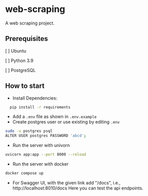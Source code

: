 # web-scraping

A web scraping project.


## Prerequisites

[ ] Ubuntu

[ ] Python 3.9

[ ] PostgreSQL
## How to start
- Install Dependencies:
```bash
  pip install -r requirements
```
- Add a `.env` file as shown in `.env.example`
- Create postgres user or use existing by editing `.env`
```bash
sudo -u postgres psql
ALTER USER postgres PASSWORD 'abcd';
```
- Run the server with univorn
```bash
uvicorn app:app --port 8000 --reload
```
- Run the server with docker
```bash
docker compose up
```
- For Swagger UI, with the given link add "/docs", i.e., http://localhost:8010/docs
Here you can test the api endpoints.




